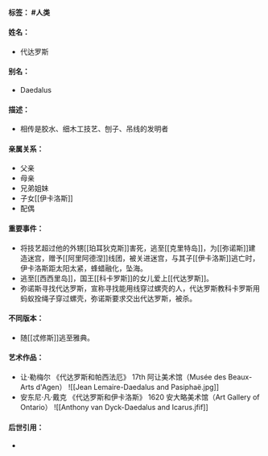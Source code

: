 #### 标签： #人类
#### 姓名：
- 代达罗斯
#### 别名：
- Daedalus
#### 描述：
- 相传是胶水、细木工技艺、刨子、吊线的发明者
#### 亲属关系：
- 父亲
- 母亲
- 兄弟姐妹
- 子女[[伊卡洛斯]]
- 配偶
#### 重要事件：
- 将技艺超过他的外甥[[珀耳狄克斯]]害死，逃至[[克里特岛]]，为[[弥诺斯]]建造迷宫，赠予[[阿里阿德涅]]线团，被关进迷宫，与其子[[伊卡洛斯]]逃亡时，伊卡洛斯距太阳太紧，蜂蜡融化，坠海。
- 逃至[[西西里岛]]，国王[[科卡罗斯]]的女儿爱上[[代达罗斯]]。
- 弥诺斯寻找代达罗斯，宣称寻找能用线穿过螺壳的人，代达罗斯教科卡罗斯用蚂蚁拴绳子穿过螺壳，弥诺斯要求交出代达罗斯，被杀。
#### 不同版本：
- 随[[忒修斯]]逃至雅典。
#### 艺术作品：
- 让·勒梅尔 《代达罗斯和帕西法厄》 17th 阿让美术馆（Musée des Beaux-Arts d'Agen） 
![[Jean Lemaire-Daedalus and Pasiphaë.jpg]]
- 安东尼·凡·戴克 《代达罗斯和伊卡洛斯》 1620 安大略美术馆（Art Gallery of Ontario）
![[Anthony van Dyck-Daedalus and Icarus.jfif]]
#### 后世引用：
- 
